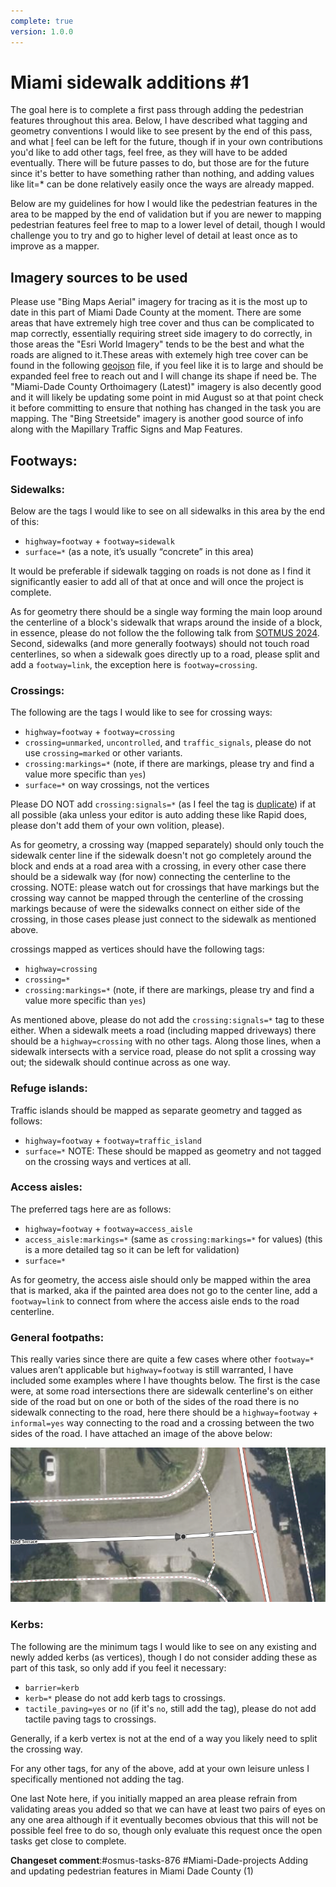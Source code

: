 ```yaml
---
complete: true
version: 1.0.0
---
```


# Miami sidewalk additions #1

The goal here is to complete a first pass through adding the pedestrian features throughout this area. Below, I have described what tagging and geometry conventions I would like to see present by the end of this pass, and what [I](https://www.openstreetmap.org/user/Udarian) feel can be left for the future, though if in your own contributions you'd like to add other tags, feel free, as they will have to be added eventually. There will be future passes to do, but those are for the future since it's better to have something rather than nothing, and adding values like lit=* can be done relatively easily once the ways are already mapped.

Below are my guidelines for how I would like the pedestrian features in the area to be mapped by the end of validation but if you are newer to mapping pedestrian features feel free to map to a lower level of detail, though I would challenge you to try and go to higher level of detail at least once as to improve as a mapper.

## Imagery sources to be used

Please use "Bing Maps Aerial" imagery for tracing as it is the most up to date in this part of Miami Dade County at the moment. There are some areas that have extremely high tree cover and thus can be complicated to map correctly, essentially requiring street side imagery to do correctly, in those areas the "Esri World Imagery" tends to be the best and what the roads are aligned to it.These areas with extemely high tree cover can be found in the following [geojson](/tasking%20manager/pedestrian%20feature%20addition%201/heavy%20tree%20cover.geojson) file, if you feel like it is to large and should be expanded feel free to reach out and I will change its shape if need be. The "Miami-Dade County Orthoimagery (Latest)" imagery is also decently good and it will likely be updating some point in mid August so at that point check it before committing to ensure that nothing has changed in the task you are mapping. The "Bing Streetside" imagery is another good source of info along with the Mapillary Traffic Signs and Map Features.

## Footways:

### Sidewalks:

Below are the tags I would like to see on all sidewalks in this area by the end of this:

 - `highway=footway` + `footway=sidewalk`
 - `surface=*` (as a note, it’s usually “concrete” in this area) 

It would be preferable if sidewalk tagging on roads is not done as I find it significantly easier to add all of that at once and will once the project is complete.

As for geometry there should be a single way forming the main loop around the centerline of a block's sidewalk that wraps around the inside of a block, in essence, please do not follow the the following talk from [SOTMUS 2024](https://openstreetmap.us/events/state-of-the-map-us/2024/standardizing-osm-pedestrian-networks/). Second, sidewalks (and more generally footways) should not touch road centerlines, so when a sidewalk goes directly up to a road, please split and add a `footway=link`, the exception here is `footway=crossing`.

### Crossings:

The following are the tags I would like to see for crossing ways:

 - `highway=footway` + `footway=crossing` 
 - `crossing=unmarked`, `uncontrolled`, and `traffic_signals`, please do not use `crossing=marked` or other variants.
 - `crossing:markings=*` (note, if there are markings, please try and find a value more specific than `yes`)
 - `surface=*` on way crossings, not the vertices

Please DO NOT add `crossing:signals=*` (as I feel the tag is [duplicate](https://hackmd.io/@Udarian/BJLgxU1HJg)) if at all possible (aka unless your editor is auto adding these like Rapid does, please don't add them of your own volition, please).

As for geometry, a crossing way (mapped separately) should only touch the sidewalk center line if the sidewalk doesn't not go completely around the block and ends at a road area with a crossing, in every other case there should be a sidewalk way (for now) connecting the centerline to the crossing. NOTE: please watch out for crossings that have markings but the crossing way cannot be mapped through the centerline of the crossing markings because of were the sidewalks connect on either side of the crossing, in those cases please just connect to the sidewalk as mentioned above.

crossings mapped as vertices should have the following tags:

 - `highway=crossing`
 - `crossing=*`
 - `crossing:markings=*` (note, if there are markings, please try and find a value more specific than `yes`)

As mentioned above, please do not add the `crossing:signals=*` tag to these either. When a sidewalk meets a road (including mapped driveways) there should be a `highway=crossing` with no other tags. Along those lines, when a sidewalk intersects with a service road, please do not split a crossing way out; the sidewalk should continue across as one way.

### Refuge islands:

Traffic islands should be mapped as separate geometry and tagged as follows:

 - `highway=footway` + `footway=traffic_island`
 - `surface=*`
NOTE: These should be mapped as geometry and not tagged on the crossing ways and vertices at all.

### Access aisles:

The preferred tags here are as follows:

 - `highway=footway` + `footway=access_aisle`
 - `access_aisle:markings=*` (same as `crossing:markings=*` for values) (this is a more detailed tag so it can be left for validation)
 - `surface=*`

As for geometry, the access aisle should only be mapped within the area that is marked, aka if the painted area does not go to the center line, add a `footway=link` to connect from where the access aisle ends to the road centerline.

### General footpaths:

This really varies since there are quite a few cases where other `footway=*` values aren’t applicable but `highway=footway` is still warranted, I have included some examples where I have thoughts below. The first is the case were, at some road intersections there are sidewalk centerline's on either side of the road but on one or both of the sides of the road there is no sidewalk connecting to the road, here there should be a `highway=footway` + `informal=yes` way connecting to the road and a crossing between the two sides of the road. I have attached an image of the above below:

![iD screen shot of what todo](/tasking%20manager/pedestrian%20feature%20addition%201/informal%20footway%20how%20to.png)

### Kerbs:

The following are the minimum tags I would like to see on any existing and newly added kerbs (as vertices), though I do not consider adding these as part of this task, so only add if you feel it necessary:

 - `barrier=kerb`
 - `kerb=*` please do not add kerb tags to crossings.
 - `tactile_paving=yes` or `no` (if it's `no`, still add the tag), please do not add tactile paving tags to crossings.

Generally, if a kerb vertex is not at the end of a way you likely need to split the crossing way. 

For any other tags, for any of the above, add at your own leisure unless I specifically mentioned not adding the tag.

One last Note here, if you initially mapped an area please refrain from validating areas you added so that we can have at least two pairs of eyes on any one area although if it eventually becomes obvious that this will not be possible feel free to do so, though only evaluate this request once the open tasks get close to complete. 

**Changeset comment**:#osmus-tasks-876 #Miami-Dade-projects Adding and updating pedestrian features in Miami Dade County (1)
